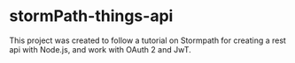 # stormPath-things-api
This project was created to follow a tutorial on Stormpath for creating a rest api with Node.js, and work with OAuth 2 and JwT.
